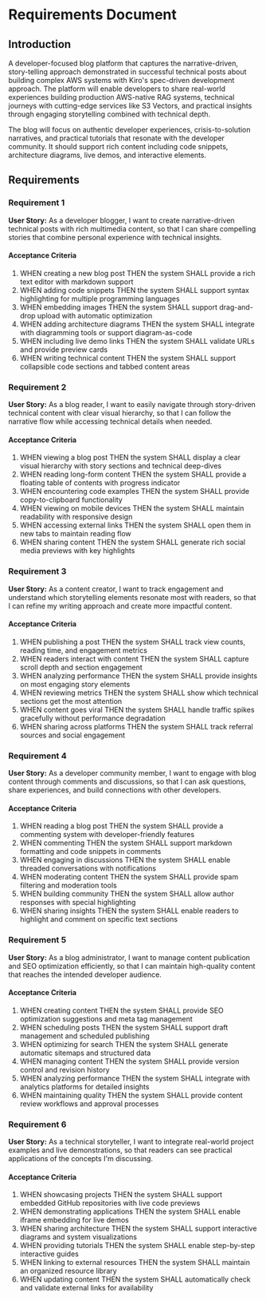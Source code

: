# Requirements Document

## Introduction

A developer-focused blog platform that captures the narrative-driven, story-telling approach demonstrated in successful technical posts about building complex AWS systems with Kiro's spec-driven development approach. The platform will enable developers to share real-world experiences building production AWS-native RAG systems, technical journeys with cutting-edge services like S3 Vectors, and practical insights through engaging storytelling combined with technical depth.

The blog will focus on authentic developer experiences, crisis-to-solution narratives, and practical tutorials that resonate with the developer community. It should support rich content including code snippets, architecture diagrams, live demos, and interactive elements.

## Requirements

### Requirement 1

**User Story:** As a developer blogger, I want to create narrative-driven technical posts with rich multimedia content, so that I can share compelling stories that combine personal experience with technical insights.

#### Acceptance Criteria

1. WHEN creating a new blog post THEN the system SHALL provide a rich text editor with markdown support
2. WHEN adding code snippets THEN the system SHALL support syntax highlighting for multiple programming languages
3. WHEN embedding images THEN the system SHALL support drag-and-drop upload with automatic optimization
4. WHEN adding architecture diagrams THEN the system SHALL integrate with diagramming tools or support diagram-as-code
5. WHEN including live demo links THEN the system SHALL validate URLs and provide preview cards
6. WHEN writing technical content THEN the system SHALL support collapsible code sections and tabbed content areas

### Requirement 2

**User Story:** As a blog reader, I want to easily navigate through story-driven technical content with clear visual hierarchy, so that I can follow the narrative flow while accessing technical details when needed.

#### Acceptance Criteria

1. WHEN viewing a blog post THEN the system SHALL display a clear visual hierarchy with story sections and technical deep-dives
2. WHEN reading long-form content THEN the system SHALL provide a floating table of contents with progress indicator
3. WHEN encountering code examples THEN the system SHALL provide copy-to-clipboard functionality
4. WHEN viewing on mobile devices THEN the system SHALL maintain readability with responsive design
5. WHEN accessing external links THEN the system SHALL open them in new tabs to maintain reading flow
6. WHEN sharing content THEN the system SHALL generate rich social media previews with key highlights

### Requirement 3

**User Story:** As a content creator, I want to track engagement and understand which storytelling elements resonate most with readers, so that I can refine my writing approach and create more impactful content.

#### Acceptance Criteria

1. WHEN publishing a post THEN the system SHALL track view counts, reading time, and engagement metrics
2. WHEN readers interact with content THEN the system SHALL capture scroll depth and section engagement
3. WHEN analyzing performance THEN the system SHALL provide insights on most engaging story elements
4. WHEN reviewing metrics THEN the system SHALL show which technical sections get the most attention
5. WHEN content goes viral THEN the system SHALL handle traffic spikes gracefully without performance degradation
6. WHEN sharing across platforms THEN the system SHALL track referral sources and social engagement

### Requirement 4

**User Story:** As a developer community member, I want to engage with blog content through comments and discussions, so that I can ask questions, share experiences, and build connections with other developers.

#### Acceptance Criteria

1. WHEN reading a blog post THEN the system SHALL provide a commenting system with developer-friendly features
2. WHEN commenting THEN the system SHALL support markdown formatting and code snippets in comments
3. WHEN engaging in discussions THEN the system SHALL enable threaded conversations with notifications
4. WHEN moderating content THEN the system SHALL provide spam filtering and moderation tools
5. WHEN building community THEN the system SHALL allow author responses with special highlighting
6. WHEN sharing insights THEN the system SHALL enable readers to highlight and comment on specific text sections

### Requirement 5

**User Story:** As a blog administrator, I want to manage content publication and SEO optimization efficiently, so that I can maintain high-quality content that reaches the intended developer audience.

#### Acceptance Criteria

1. WHEN creating content THEN the system SHALL provide SEO optimization suggestions and meta tag management
2. WHEN scheduling posts THEN the system SHALL support draft management and scheduled publishing
3. WHEN optimizing for search THEN the system SHALL generate automatic sitemaps and structured data
4. WHEN managing content THEN the system SHALL provide version control and revision history
5. WHEN analyzing performance THEN the system SHALL integrate with analytics platforms for detailed insights
6. WHEN maintaining quality THEN the system SHALL provide content review workflows and approval processes

### Requirement 6

**User Story:** As a technical storyteller, I want to integrate real-world project examples and live demonstrations, so that readers can see practical applications of the concepts I'm discussing.

#### Acceptance Criteria

1. WHEN showcasing projects THEN the system SHALL support embedded GitHub repositories with live code previews
2. WHEN demonstrating applications THEN the system SHALL enable iframe embedding for live demos
3. WHEN sharing architecture THEN the system SHALL support interactive diagrams and system visualizations
4. WHEN providing tutorials THEN the system SHALL enable step-by-step interactive guides
5. WHEN linking to external resources THEN the system SHALL maintain an organized resource library
6. WHEN updating content THEN the system SHALL automatically check and validate external links for availability